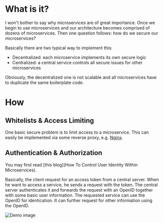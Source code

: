# What is it?
I won't bother to say why microservices are of great importance. Once we begin to use microservices and our architecture becomes comprised of dozens of microservices. Then one question follows: how do we secure our microservices?

Basically there are two typical way to implement this:

+ Decentralized: each microservice implements its own secure logic
+ Centralized: a central service controls all secure issues for other microservices

Obviously, the decentralized one is not scalable and all microservices have to duplicate the same boilerplate code.

# How
## Whitelists & Access Limiting
One basic secure problem is to limit access to a microservice. This can easily be implemented via some reverse proxy, e.g. [Nginx](https://www.nginx.com/resources/admin-guide/restricting-access/).

## Authentication & Authorization
You may first read [this blog](How To Control User Identity Within Microservices).

Basically, the client request for an access token from a central server. When he want to access a service, he sends a request with the token. The central server authenticates it and forwards the request with an OpenID together with some basic user information. The requested service can use the OpenID for identication. It can further request for other information using the OpenID. 

![Demo image](http://nordicapis.com/wp-content/uploads/token_translation_microservices.png)